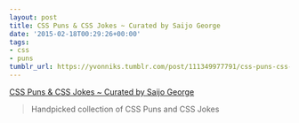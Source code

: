 ```yaml
---
layout: post
title: CSS Puns & CSS Jokes ~ Curated by Saijo George
date: '2015-02-18T00:29:26+00:00'
tags:
- css
- puns
tumblr_url: https://yvonniks.tumblr.com/post/111349977791/css-puns-css-jokes-curated-by-saijo-george
---
```

[CSS Puns & CSS Jokes ~ Curated by Saijo George](http://saijogeorge.com/css-puns/)  

> Handpicked collection of CSS Puns and CSS Jokes
